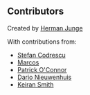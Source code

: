 ## Contributors

Created by [Herman Junge](https://github.com/hermanjunge)

With contributions from:

- [Stefan Codrescu](https://github.com/5tefan)
- [Marcos](https://github.com/arkanus)
- [Patrick O'Connor](https://github.com/dontrebootme)
- [Dario Nieuwenhuis](https://github.com/Dirbaio)
- [Keiran Smith](https://github.com/Affix)
